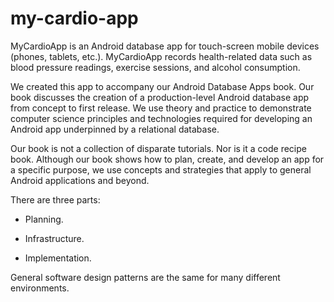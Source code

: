 # my-cardio-app
MyCardioApp is an Android database app for touch-screen mobile devices (phones, tablets, etc.). MyCardioApp records health-related data such as blood pressure readings, exercise sessions, and alcohol consumption.

We created this app to accompany our Android Database Apps book. Our book discusses the creation of a production-level Android database app from concept to first release. We use theory and practice to demonstrate computer science principles and technologies required for developing an Android app underpinned by a relational database.

Our book is not a collection of disparate tutorials. Nor is it a code recipe book. Although our book shows how to plan, create, and develop an app for a specific purpose, we use concepts and strategies that apply to general Android applications and beyond.

There are three parts:

- Planning.

- Infrastructure.

- Implementation.

General software design patterns are the same for many different environments.
